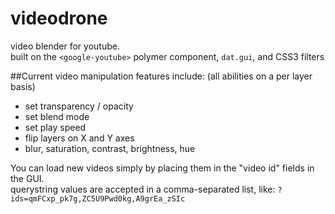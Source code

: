 # videodrone
video blender for youtube.  
built on the `<google-youtube>` polymer component, `dat.gui`, and CSS3 filters

##Current video manipulation features include:
(all abilities on a per layer basis)
* set transparency / opacity
* set blend mode
* set play speed
* flip layers on X and Y axes
* blur, saturation, contrast, brightness, hue


You can load new videos simply by placing them in the "video id" fields in the GUI.  
querystring values are accepted in a comma-separated list, like:
`?ids=qmFCxp_pk7g,ZC5U9Pwd0kg,A9grEa_zSIc`


